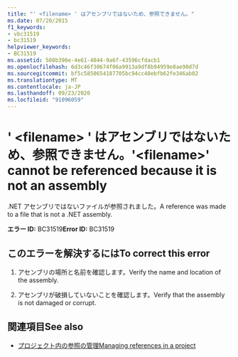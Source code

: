 ```yaml
---
title: "' <filename> ' はアセンブリではないため、参照できません。"
ms.date: 07/20/2015
f1_keywords:
- vbc31519
- bc31519
helpviewer_keywords:
- BC31519
ms.assetid: 508b396e-4e61-4044-9a6f-43596cfdacb1
ms.openlocfilehash: 6d3c46f30674f06a9913a9df8b94959e8ae90d7d
ms.sourcegitcommit: bf5c5850654187705bc94cc40ebfb62fe346ab02
ms.translationtype: MT
ms.contentlocale: ja-JP
ms.lasthandoff: 09/23/2020
ms.locfileid: "91096059"
---
```

# <a name="filename-cannot-be-referenced-because-it-is-not-an-assembly"></a><span data-ttu-id="b2c81-102">' \<filename> ' はアセンブリではないため、参照できません。</span><span class="sxs-lookup"><span data-stu-id="b2c81-102">'\<filename>' cannot be referenced because it is not an assembly</span></span>

<span data-ttu-id="b2c81-103">.NET アセンブリではないファイルが参照されました。</span><span class="sxs-lookup"><span data-stu-id="b2c81-103">A reference was made to a file that is not a .NET assembly.</span></span>  
  
 <span data-ttu-id="b2c81-104">**エラー ID:** BC31519</span><span class="sxs-lookup"><span data-stu-id="b2c81-104">**Error ID:** BC31519</span></span>  
  
## <a name="to-correct-this-error"></a><span data-ttu-id="b2c81-105">このエラーを解決するには</span><span class="sxs-lookup"><span data-stu-id="b2c81-105">To correct this error</span></span>  
  
1. <span data-ttu-id="b2c81-106">アセンブリの場所と名前を確認します。</span><span class="sxs-lookup"><span data-stu-id="b2c81-106">Verify the name and location of the assembly.</span></span>  
  
2. <span data-ttu-id="b2c81-107">アセンブリが破損していないことを確認します。</span><span class="sxs-lookup"><span data-stu-id="b2c81-107">Verify that the assembly is not damaged or corrupt.</span></span>  
  
## <a name="see-also"></a><span data-ttu-id="b2c81-108">関連項目</span><span class="sxs-lookup"><span data-stu-id="b2c81-108">See also</span></span>

- [<span data-ttu-id="b2c81-109">プロジェクト内の参照の管理</span><span class="sxs-lookup"><span data-stu-id="b2c81-109">Managing references in a project</span></span>](/visualstudio/ide/managing-references-in-a-project)
